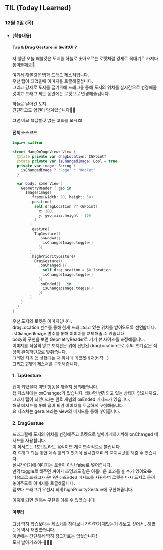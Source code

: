 ## TIL (Today I Learned)

### 12월 2일 (목)   

- #### [학습내용]
  
  #### Tap & Drag Gesture in SwiftUI ?           

  자 일단 오늘 해볼것은 도지를 하늘로 솟아오르는 로켓처럼 강제로 꼭대기로 가져다 놓아볼께요🚀    

  여기서 해볼것은 탭과 드래그 제스쳐입니다.    
  우선 탭이 되었을때 이미지를 토글해줄겁니다.    
  그리고 강제로 도지를 끌기위해 드래그를 통해 도지의 위치를 실시간으로 변경해줄것이고 드래그 되는 동안에는 로켓으로 변경해줄겁니다.    

  하늘로 날아간 도지   
  간단하고도 염원이 담겨있습니다🙏🏻   

  그럼 바로 복잡할것 없는 코드를 보시죠!   

  #### 전체 소스코드   
  ```swift
  import SwiftUI
  
  struct HangOnDogeView: View {
    @State private var dragLocation: CGPoint?
    @State private var isChangedImage: Bool = true
    private var image: String {
      isChangedImage ? "Doge" : "Rocket"
    }
  
    var body: some View {
      GeometryReader { geo in
        Image(image)
          .frame(width: 50, height: 50)
          .position(
            self.dragLocation ?? CGPoint(
              x: 100,
              y: geo.size.height - 100
            )
          )
          .gesture(
            TapGesture()
              .onEnded({
                isChangedImage.toggle()
              })
          )
          .highPriorityGesture(
            DragGesture()
              .onChanged ({
                self.dragLocation = $0.location
                isChangedImage.toggle()
              })
              .onEnded({ _ in
                isChangedImage.toggle()
              })
          )
      }
    }
  }
  ```
  우선 도지와 로켓은 이미지입니다.   
  dragLocation 변수를 통해 현재 드래그되고 있는 위치를 받아오도록 선언합니다.   
  isChangedImage 변수를 통해 이미지를 교체해줄 수 있습니다.   
  body의 구현을 보면 GeometryReader로 기기 뷰 사이즈를 측정해줍니다.  
  이미지를 적절히 넣고 포지션은 위에 선언된 dragLocation으로 주되 초기 값은 적당히 왼쪽하단으로 맞춰줍니다.   
  그러면 최초 앱 실행때는 저 위치에 가있겠네요(바닥...)   
  그리고 2개의 제스쳐를 구현해줍니다.   

  #### 1. TapGesture   
  탭이 되었을때 어떤 행동을 해줄지 정의해줍니다.   
  탭 제스쳐에는 onChanged가 없습니다. 왜냐면 변경되고 있는 상태가 없으니까요.   
  그래서 탭이 되었다라는 완료 개념의 onEnded 메서드가 있습니다.   
  해당 메서드를 통해 탭이 되면 이미지를 토글하게 구현해줍니다.   
  요 제스쳐는 gesture라는 view의 메서드를 통해 넣어줍니다.   

  #### 2. DragGesture   
  드래그될때 도지의 위치를 변경해주고 로켓으로 날아가게하기위해 onChanged 메서드를 사용합니다.   
  이 메서드는 1포인트라도 움직이면 계속 연속적으로 불립니다.   
  즉 드래그 되는 동안 계속 불리고 있기에 실시간으로 리 포지셔닝을 해줄 수 있습니다.   
  실시간이기에 이미지는 토글이 아닌 false로 넣어줍니다.   
  만약 toggle로 해주면 싸이키 조명과도 같은 아름다운 효과를 볼 수가 있어요😂   
  다음으로 드래그가 끝나면 onEnded 메서드를 사용하여 로켓을 다시 도지로 돌려놓아주도록 이미지를 토글해줍니다.   
  탭보다 드래그가 우선시 되게 highPriorityGesture에 구현해줍니다.   

  이렇게 되면 원하는 구현을 이룰 수 있었습니다!   

  #### 마무리   
  그냥 딱히 학습보다는 제스처를 하다보니 간단한거 재밌는거 해보고 싶어서.. 해봤는데 역시 재밌었습니다.   
  이번에는 간단해서 딱히 참고자료는 없었습니다!   
  도지 날아가즈아~🚀🚀🚀   

